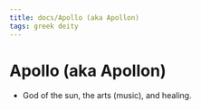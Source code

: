 ```yaml
---
title: docs/Apollo (aka Apollon)
tags: greek deity
---
```


# Apollo (aka Apollon) 
- God of the sun, the arts (music), and healing.